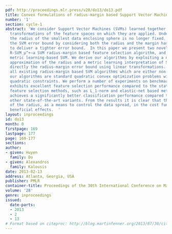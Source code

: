 ```yaml
---
pdf: http://proceedings.mlr.press/v28/do13/do13.pdf
title: Convex formulations of radius-margin based Support Vector Machines
number: '1'
section: cycle-1
abstract: 'We consider Support Vector Machines (SVMs) learned together with linear
  transformations of the feature spaces on which they are applied. Under this scenario
  the radius of the smallest data enclosing sphere is no longer fixed. Therefore optimizing
  the SVM error bound by considering both the radius and the margin has the potential
  to deliver a tighter error bound.  In this paper we present two novel algorithms:
  R-SVM_μ^+—a SVM radius-margin based feature selection algorithm, and R-SVM^+ —  a
  metric learning-based SVM. We derive our algorithms by exploiting a new tighter
  approximation of the radius and a metric learning interpretation of SVM. Both optimize
  directly the radius-margin error bound using linear transformations. Unlike almost
  all existing radius-margin based SVM algorithms which are either non-convex or combinatorial,
  our algorithms are standard quadratic convex optimization problems with linear or
  quadratic constraints. We perform a number of experiments on benchmark datasets.   R-SVM_μ^+
  exhibits excellent feature selection performance compared to the state-of-the-art
  feature selection methods, such as L_1-norm and elastic-net based methods.  R-SVM^+
  achieves a significantly better classification performance compared to SVM and its
  other state-of-the-art variants. From the results it is clear that the incorporation
  of the radius, as a means to control the data spread, in the cost function has strong
  beneficial effects.  '
layout: inproceedings
id: do13
month: 0
firstpage: 169
lastpage: 177
page: 169-177
sections: 
author:
- given: Huyen
  family: Do
- given: Alexandros
  family: Kalousis
date: 2013-02-13
address: Atlanta, Georgia, USA
publisher: PMLR
container-title: Proceedings of the 30th International Conference on Machine Learning
volume: '28'
genre: inproceedings
issued:
  date-parts:
  - 2013
  - 2
  - 13
# Format based on citeproc: http://blog.martinfenner.org/2013/07/30/citeproc-yaml-for-bibliographies/
---
```

